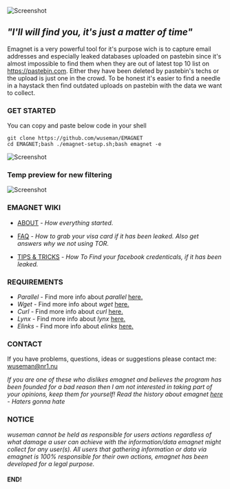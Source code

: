 ![Screenshot](https://nr1.nu/emagnet-banner.png)

## _"I'll will find you, it's just a matter of time"_

Emagnet is a very powerful tool for it's purpose wich is to capture email addresses and especially leaked databases uploaded on pastebin since it's almost impossible to find them when they are out of latest top 10 list on https://pastebin.com. Either they have been deleted by pastebin's techs or the upload is just one in the crowd. To be honest it's easier to find a needle in a haystack then find outdated uploads on pastebin with the data we want to collect.

### GET STARTED

  You can copy and paste below code in your shell 

    git clone https://github.com/wuseman/EMAGNET
    cd EMAGNET;bash ./emagnet-setup.sh;bash emagnet -e
    
 ![Screenshot](https://nr1.nu/emagnet-howto.gif)

### Temp preview for new filtering

![Screenshot](https://nr1.nu/fixed-missing-passwords.gif)

### EMAGNET WIKI

- [ABOUT](https://github.com/wuseman/EMAGNET/wiki/ABOUT) - 
_How everything started._

- [FAQ](https://github.com/wuseman/EMAGNET/wiki/FAQ) - 
_How to grab your visa card if it has been leaked. Also get answers why we not using TOR._

- [TIPS & TRICKS](https://github.com/wuseman/EMAGNET/wiki) - 
_How To Find your facebook credenticals, if it has been leaked._

### REQUIREMENTS

- _Parallel_ - Find more info about _parallel_ [here.](https://www.gnu.org/software/parallel/)
- _Wget_     - Find more info about _wget_ [here.](https://www.gnu.org/software/wget/)
- _Curl_    - Find more info about _curl_ [here.](https://github.com/curl/curl)
- _Lynx_     - Find more info about _lynx_ [here.](https://lynx.browser.org/)
- _Elinks_   - Find more info about _elinks_ [here.](http://elinks.or.cz/)

### CONTACT 

  If you have problems, questions, ideas or suggestions please contact me: wuseman@nr1.nu

_If you are one of these who dislikes emagnet and believes the program has been founded for a bad reason then I am not interested in taking part of your opinions, keep them
for yourself! Read the history about emagnet [here](https://github.com/wuseman/EMAGNET/wiki/About) - Haters gonna hate_

### NOTICE

_wuseman cannot be held as responsible for users actions regardless of what damage a user can achieve with the information/data emagnet might collect for any user(s). All users that  gathering information or data via emagnet is 100% responsible for their own actions, emagnet has been developed for a legal purpose._

#### END!
